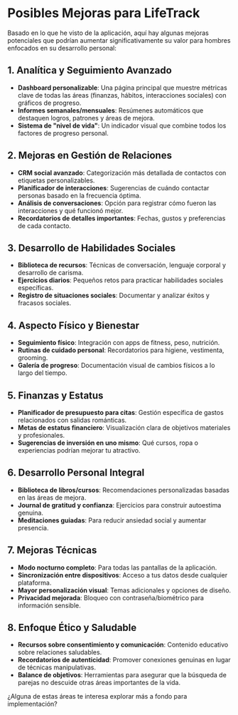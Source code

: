 
# Posibles Mejoras para LifeTrack

Basado en lo que he visto de la aplicación, aquí hay algunas mejoras potenciales que podrían aumentar significativamente su valor para hombres enfocados en su desarrollo personal:

## 1. Analítica y Seguimiento Avanzado

- **Dashboard personalizable**: Una página principal que muestre métricas clave de todas las áreas (finanzas, hábitos, interacciones sociales) con gráficos de progreso.
- **Informes semanales/mensuales**: Resúmenes automáticos que destaquen logros, patrones y áreas de mejora.
- **Sistema de "nivel de vida"**: Un indicador visual que combine todos los factores de progreso personal.

## 2. Mejoras en Gestión de Relaciones

- **CRM social avanzado**: Categorización más detallada de contactos con etiquetas personalizables.
- **Planificador de interacciones**: Sugerencias de cuándo contactar personas basado en la frecuencia óptima.
- **Análisis de conversaciones**: Opción para registrar cómo fueron las interacciones y qué funcionó mejor.
- **Recordatorios de detalles importantes**: Fechas, gustos y preferencias de cada contacto.

## 3. Desarrollo de Habilidades Sociales

- **Biblioteca de recursos**: Técnicas de conversación, lenguaje corporal y desarrollo de carisma.
- **Ejercicios diarios**: Pequeños retos para practicar habilidades sociales específicas.
- **Registro de situaciones sociales**: Documentar y analizar éxitos y fracasos sociales.

## 4. Aspecto Físico y Bienestar

- **Seguimiento físico**: Integración con apps de fitness, peso, nutrición.
- **Rutinas de cuidado personal**: Recordatorios para higiene, vestimenta, grooming.
- **Galería de progreso**: Documentación visual de cambios físicos a lo largo del tiempo.

## 5. Finanzas y Estatus

- **Planificador de presupuesto para citas**: Gestión específica de gastos relacionados con salidas románticas.
- **Metas de estatus financiero**: Visualización clara de objetivos materiales y profesionales.
- **Sugerencias de inversión en uno mismo**: Qué cursos, ropa o experiencias podrían mejorar tu atractivo.

## 6. Desarrollo Personal Integral

- **Biblioteca de libros/cursos**: Recomendaciones personalizadas basadas en las áreas de mejora.
- **Journal de gratitud y confianza**: Ejercicios para construir autoestima genuina.
- **Meditaciones guiadas**: Para reducir ansiedad social y aumentar presencia.

## 7. Mejoras Técnicas

- **Modo nocturno completo**: Para todas las pantallas de la aplicación.
- **Sincronización entre dispositivos**: Acceso a tus datos desde cualquier plataforma.
- **Mayor personalización visual**: Temas adicionales y opciones de diseño.
- **Privacidad mejorada**: Bloqueo con contraseña/biométrico para información sensible.

## 8. Enfoque Ético y Saludable

- **Recursos sobre consentimiento y comunicación**: Contenido educativo sobre relaciones saludables.
- **Recordatorios de autenticidad**: Promover conexiones genuinas en lugar de técnicas manipulativas.
- **Balance de objetivos**: Herramientas para asegurar que la búsqueda de parejas no descuide otras áreas importantes de la vida.

¿Alguna de estas áreas te interesa explorar más a fondo para implementación?
